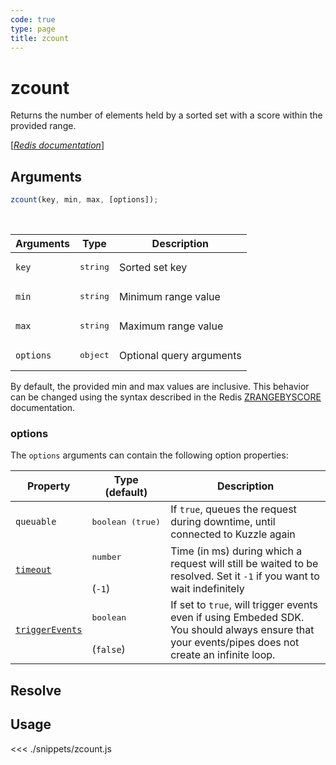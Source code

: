 ```yaml
---
code: true
type: page
title: zcount
---
```


# zcount

Returns the number of elements held by a sorted set with a score within the provided range.

[[_Redis documentation_]](https://redis.io/commands/zcount)

## Arguments

```js
zcount(key, min, max, [options]);
```

<br/>

| Arguments | Type              | Description              |
| --------- | ----------------- | ------------------------ |
| `key`     | <pre>string</pre> | Sorted set key           |
| `min`     | <pre>string</pre> | Minimum range value      |
| `max`     | <pre>string</pre> | Maximum range value      |
| `options` | <pre>object</pre> | Optional query arguments |

By default, the provided min and max values are inclusive. This behavior can be changed using the syntax described in the Redis [ZRANGEBYSCORE](https://redis.io/commands/zrangebyscore#exclusive-intervals-and-infinity) documentation.

### options

The `options` arguments can contain the following option properties:

| Property   | Type (default)            | Description                                                                  |
| ---------- | ------------------------- | ---------------------------------------------------------------------------- |
| `queuable` | <pre>boolean (true)</pre> | If `true`, queues the request during downtime, until connected to Kuzzle again |
| [`timeout`](/sdk/7/core-classes/kuzzle/query#timeout)         | <pre>number</pre><br/>(`-1`)     | Time (in ms) during which a request will still be waited to be resolved. Set it `-1` if you want to wait indefinitely |
| [`triggerEvents`](/sdk/7/core-classes/kuzzle/query#triggerEvents)  | <pre>boolean</pre> <br/>(`false`)| If set to `true`, will trigger events even if using Embeded SDK. You should always ensure that your events/pipes does not create an infinite loop. <SinceBadge version="Kuzzle 2.31.0"/> |

## Resolve

## Usage

<<< ./snippets/zcount.js
